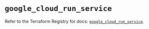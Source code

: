 # `google_cloud_run_service`

Refer to the Terraform Registry for docs: [`google_cloud_run_service`](https://registry.terraform.io/providers/hashicorp/google/6.18.1/docs/resources/cloud_run_service).
